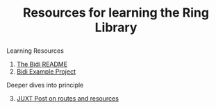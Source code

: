 # <p align="center">Resources for learning the Ring Library</p>

Learning Resources

1. [The Bidi README](https://github.com/juxt/bidi)
2. [Bidi Example Project](https://github.com/PEZ/reagent-bidi-accountant-example)

Deeper dives into principle

3. [JUXT Post on routes and resources](https://juxt.pro/blog/posts/yada-routes.html)
